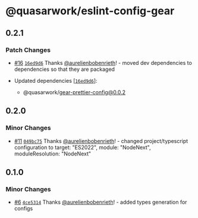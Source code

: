 # @quasarwork/eslint-config-gear

## 0.2.1

### Patch Changes

- [#16](https://github.com/quasarwork/gear/pull/16) [`16ed9d6`](https://github.com/quasarwork/gear/commit/16ed9d6f184e543d7d329ddb96f8e256c4f0f189) Thanks [@aurelienbobenrieth](https://github.com/aurelienbobenrieth)! - moved dev dependencies to dependencies so that they are packaged

- Updated dependencies [[`16ed9d6`](https://github.com/quasarwork/gear/commit/16ed9d6f184e543d7d329ddb96f8e256c4f0f189)]:
  - @quasarwork/gear-prettier-config@0.0.2

## 0.2.0

### Minor Changes

- [#11](https://github.com/quasarwork/gear/pull/11) [`049bc75`](https://github.com/quasarwork/gear/commit/049bc75c10966a00ce7ebe267261806642936286) Thanks [@aurelienbobenrieth](https://github.com/aurelienbobenrieth)! - changed project/typescript configuration to target: "ES2022", module: "NodeNext", moduleResolution: "NodeNext"

## 0.1.0

### Minor Changes

- [#6](https://github.com/quasarwork/gear/pull/6) [`4ce5314`](https://github.com/quasarwork/gear/commit/4ce53140184ee8b1b5e76d2e0dda0590d3994519) Thanks [@aurelienbobenrieth](https://github.com/aurelienbobenrieth)! - added types generation for configs
